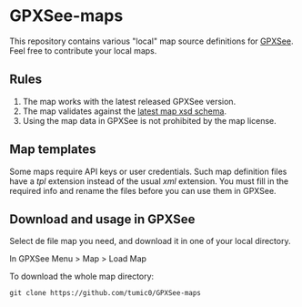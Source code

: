 # GPXSee-maps
This repository contains various "local" map source definitions for [GPXSee](http://www.gpxsee.org).
Feel free to contribute your local maps.

## Rules
1. The map works with the latest released GPXSee version.
2. The map validates against the [latest map xsd schema](https://www.gpxsee.org/map/1.4/map.xsd).
3. Using the map data in GPXSee is not prohibited by the map license.


## Map templates
Some maps require API keys or user credentials. Such map definition files have a *tpl* extension
instead of the usual *xml* extension. You must fill in the required info and rename the files
before you can use them in GPXSee.

## Download and usage in GPXSee
Select de file map you need, and download it in one of your local directory.

In GPXSee Menu > Map > Load Map

To download the whole map directory:

    git clone https://github.com/tumic0/GPXSee-maps

